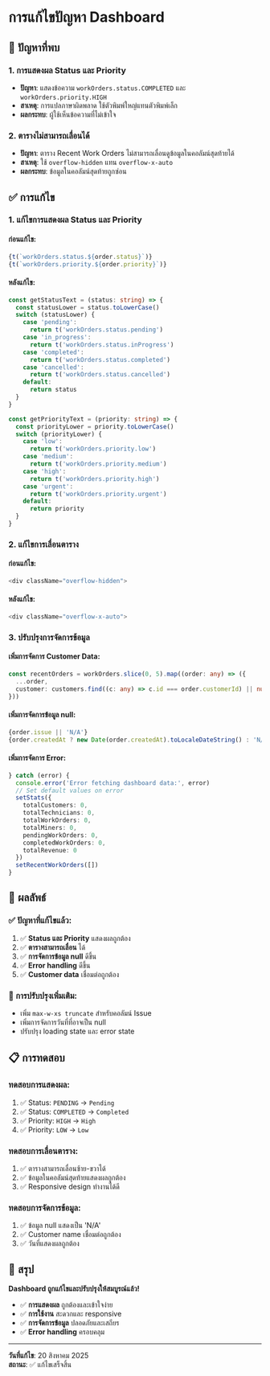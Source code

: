 # การแก้ไขปัญหา Dashboard

## 🐛 **ปัญหาที่พบ**

### **1. การแสดงผล Status และ Priority**
- **ปัญหา**: แสดงข้อความ `workOrders.status.COMPLETED` และ `workOrders.priority.HIGH`
- **สาเหตุ**: การแปลภาษาผิดพลาด ใช้ตัวพิมพ์ใหญ่แทนตัวพิมพ์เล็ก
- **ผลกระทบ**: ผู้ใช้เห็นข้อความที่ไม่เข้าใจ

### **2. ตารางไม่สามารถเลื่อนได้**
- **ปัญหา**: ตาราง Recent Work Orders ไม่สามารถเลื่อนดูข้อมูลในคอลัมน์สุดท้ายได้
- **สาเหตุ**: ใช้ `overflow-hidden` แทน `overflow-x-auto`
- **ผลกระทบ**: ข้อมูลในคอลัมน์สุดท้ายถูกซ่อน

## ✅ **การแก้ไข**

### **1. แก้ไขการแสดงผล Status และ Priority**

#### **ก่อนแก้ไข:**
```typescript
{t(`workOrders.status.${order.status}`)}
{t(`workOrders.priority.${order.priority}`)}
```

#### **หลังแก้ไข:**
```typescript
const getStatusText = (status: string) => {
  const statusLower = status.toLowerCase()
  switch (statusLower) {
    case 'pending':
      return t('workOrders.status.pending')
    case 'in_progress':
      return t('workOrders.status.inProgress')
    case 'completed':
      return t('workOrders.status.completed')
    case 'cancelled':
      return t('workOrders.status.cancelled')
    default:
      return status
  }
}

const getPriorityText = (priority: string) => {
  const priorityLower = priority.toLowerCase()
  switch (priorityLower) {
    case 'low':
      return t('workOrders.priority.low')
    case 'medium':
      return t('workOrders.priority.medium')
    case 'high':
      return t('workOrders.priority.high')
    case 'urgent':
      return t('workOrders.priority.urgent')
    default:
      return priority
  }
}
```

### **2. แก้ไขการเลื่อนตาราง**

#### **ก่อนแก้ไข:**
```typescript
<div className="overflow-hidden">
```

#### **หลังแก้ไข:**
```typescript
<div className="overflow-x-auto">
```

### **3. ปรับปรุงการจัดการข้อมูล**

#### **เพิ่มการจัดการ Customer Data:**
```typescript
const recentOrders = workOrders.slice(0, 5).map((order: any) => ({
  ...order,
  customer: customers.find((c: any) => c.id === order.customerId) || null
}))
```

#### **เพิ่มการจัดการข้อมูล null:**
```typescript
{order.issue || 'N/A'}
{order.createdAt ? new Date(order.createdAt).toLocaleDateString() : 'N/A'}
```

#### **เพิ่มการจัดการ Error:**
```typescript
} catch (error) {
  console.error('Error fetching dashboard data:', error)
  // Set default values on error
  setStats({
    totalCustomers: 0,
    totalTechnicians: 0,
    totalWorkOrders: 0,
    totalMiners: 0,
    pendingWorkOrders: 0,
    completedWorkOrders: 0,
    totalRevenue: 0
  })
  setRecentWorkOrders([])
}
```

## 🎯 **ผลลัพธ์**

### **✅ ปัญหาที่แก้ไขแล้ว:**
1. ✅ **Status และ Priority** แสดงผลถูกต้อง
2. ✅ **ตารางสามารถเลื่อน** ได้
3. ✅ **การจัดการข้อมูล null** ดีขึ้น
4. ✅ **Error handling** ดีขึ้น
5. ✅ **Customer data** เชื่อมต่อถูกต้อง

### **🔧 การปรับปรุงเพิ่มเติม:**
- เพิ่ม `max-w-xs truncate` สำหรับคอลัมน์ Issue
- เพิ่มการจัดการวันที่ที่อาจเป็น null
- ปรับปรุง loading state และ error state

## 📋 **การทดสอบ**

### **ทดสอบการแสดงผล:**
1. ✅ Status: `PENDING` → `Pending`
2. ✅ Status: `COMPLETED` → `Completed`
3. ✅ Priority: `HIGH` → `High`
4. ✅ Priority: `LOW` → `Low`

### **ทดสอบการเลื่อนตาราง:**
1. ✅ ตารางสามารถเลื่อนซ้าย-ขวาได้
2. ✅ ข้อมูลในคอลัมน์สุดท้ายแสดงผลถูกต้อง
3. ✅ Responsive design ทำงานได้ดี

### **ทดสอบการจัดการข้อมูล:**
1. ✅ ข้อมูล null แสดงเป็น 'N/A'
2. ✅ Customer name เชื่อมต่อถูกต้อง
3. ✅ วันที่แสดงผลถูกต้อง

## 🚀 **สรุป**

**Dashboard ถูกแก้ไขและปรับปรุงให้สมบูรณ์แล้ว!**

- ✅ **การแสดงผล** ถูกต้องและเข้าใจง่าย
- ✅ **การใช้งาน** สะดวกและ responsive
- ✅ **การจัดการข้อมูล** ปลอดภัยและเสถียร
- ✅ **Error handling** ครอบคลุม

---

**วันที่แก้ไข**: 20 สิงหาคม 2025  
**สถานะ**: ✅ แก้ไขเสร็จสิ้น
